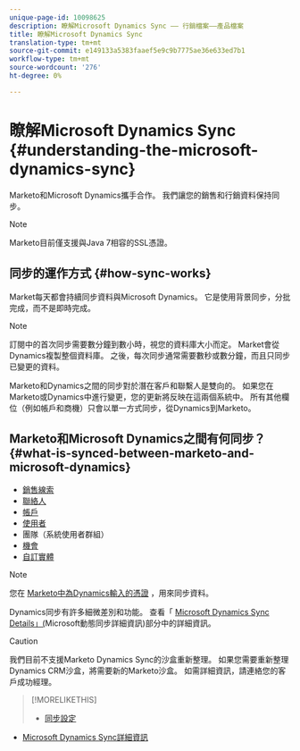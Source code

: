 ```yaml
---
unique-page-id: 10098625
description: 瞭解Microsoft Dynamics Sync —— 行銷檔案——產品檔案
title: 瞭解Microsoft Dynamics Sync
translation-type: tm+mt
source-git-commit: e149133a5383faaef5e9c9b7775ae36e633ed7b1
workflow-type: tm+mt
source-wordcount: '276'
ht-degree: 0%

---
```



# 瞭解Microsoft Dynamics Sync {#understanding-the-microsoft-dynamics-sync}

Marketo和Microsoft Dynamics攜手合作。 我們讓您的銷售和行銷資料保持同步。

>[!NOTE]
>
>Marketo目前僅支援與Java 7相容的SSL憑證。

## 同步的運作方式 {#how-sync-works}

Market每天都會持續同步資料與Microsoft Dynamics。 它是使用背景同步，分批完成，而不是即時完成。

>[!NOTE]
>
>訂閱中的首次同步需要數分鐘到數小時，視您的資料庫大小而定。 Market會從Dynamics複製整個資料庫。 之後，每次同步通常需要數秒或數分鐘，而且只同步已變更的資料。

Marketo和Dynamics之間的同步對於潛在客戶和聯繫人是雙向的。 如果您在Marketo或Dynamics中進行變更，您的更新將反映在這兩個系統中。 所有其他欄位（例如帳戶和商機）只會以單一方式同步，從Dynamics到Marketo。

## Marketo和Microsoft Dynamics之間有何同步？ {#what-is-synced-between-marketo-and-microsoft-dynamics}

* [銷售線索](microsoft-dynamics-sync-details/microsoft-dynamics-sync-lead-sync.md)
* [聯絡人](microsoft-dynamics-sync-details/microsoft-dynamics-sync-contact-sync.md)
* [帳戶](microsoft-dynamics-sync-details/microsoft-dynamics-sync-account-sync.md)
* [使用者](microsoft-dynamics-sync-details/microsoft-dynamics-sync-user-sync.md)
* 團隊（系統使用者群組）
* [機會](microsoft-dynamics-sync-details/microsoft-dynamics-sync-opportunity-sync.md)
* [自訂實體](microsoft-dynamics-sync-details/microsoft-dynamics-sync-custom-entity-sync.md)

>[!NOTE]
>
>您在 [Marketo中為Dynamics輸入的憑證](/help/marketo/product-docs/crm-sync/microsoft-dynamics-sync/sync-setup/microsoft-dynamics-365/step-2-of-3-set-up.md) ，用來同步資料。

Dynamics同步有許多細微差別和功能。 查看「 [Microsoft Dynamics Sync Details」(](http://docs.marketo.com/display/docs/microsoft+dynamics+sync+details)Microsoft動態同步詳細資訊)部分中的詳細資訊。

>[!CAUTION]
>
>我們目前不支援Marketo Dynamics Sync的沙盒重新整理。 如果您需要重新整理Dynamics CRM沙盒，將需要新的Marketo沙盒。 如需詳細資訊，請連絡您的客戶成功經理。

>[!MORELIKETHIS]
>
>* [同步設定](http://docs.marketo.com/display/docs/sync+setup)
   >
   >
* [Microsoft Dynamics Sync詳細資訊](http://docs.marketo.com/display/docs/microsoft+dynamics+sync+details)

